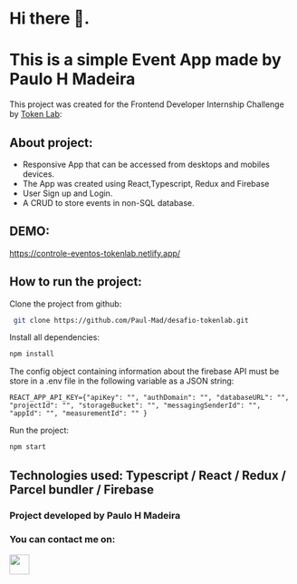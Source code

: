 

# Hi there 👋.

# This is a simple Event App made by Paulo H Madeira

This project was created for the Frontend Developer Internship Challenge by [Token Lab](https://www.tokenlab.com.br/):


## About project:

- Responsive App that can be accessed from desktops and mobiles devices.
- The App was created using React,Typescript, Redux and Firebase
- User Sign up and Login.
- A CRUD to store events in non-SQL database.


## DEMO:

https://controle-eventos-tokenlab.netlify.app/



## How to run the project:
 Clone the project from github:
```bash
 git clone https://github.com/Paul-Mad/desafio-tokenlab.git
```
Install all dependencies:
```bash
npm install
```
The config object containing information about the firebase API must be store in a .env file in the following variable as a JSON string:
```
REACT_APP_API_KEY={"apiKey": "", "authDomain": "", "databaseURL": "", "projectId": "", "storageBucket": "", "messagingSenderId": "", "appId": "", "measurementId": "" }
```
Run the project:
```bash
npm start
```



## Technologies used:    Typescript / React / Redux / Parcel bundler / Firebase



### Project developed by Paulo H Madeira

### You can contact me on:

  <a href="https://www.linkedin.com/in/paulomad" target="_blank" rel="noopener noreferrer"><img width=35 src="https://cdn.worldvectorlogo.com/logos/linkedin-icon.svg"></a> &nbsp;&nbsp;&nbsp;&nbsp; 
 

